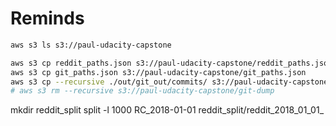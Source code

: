 # Reminds

``` bash
aws s3 ls s3://paul-udacity-capstone

aws s3 cp reddit_paths.json s3://paul-udacity-capstone/reddit_paths.json
aws s3 cp git_paths.json s3://paul-udacity-capstone/git_paths.json
aws s3 cp --recursive ./out/git_out/commits/ s3://paul-udacity-capstone/git-dump
# aws s3 rm --recursive s3://paul-udacity-capstone/git-dump
```

mkdir reddit_split
split -l 1000 RC_2018-01-01 reddit_split/reddit_2018_01_01_